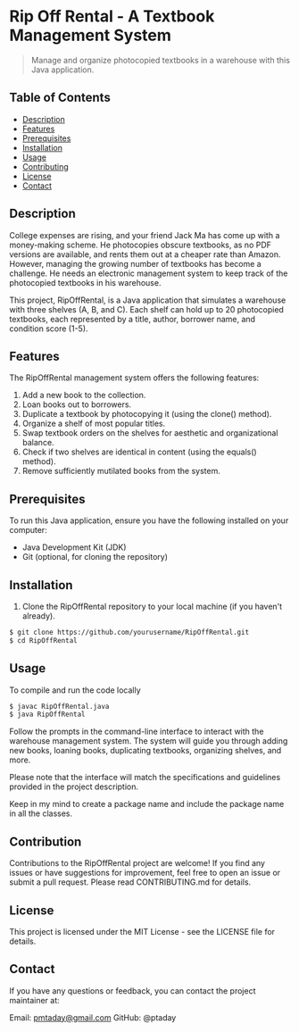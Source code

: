 
# Rip Off Rental - A Textbook Management System

> Manage and organize photocopied textbooks in a warehouse with this Java application.

## Table of Contents

- [Description](#description)
- [Features](#features)
- [Prerequisites](#prerequisites)
- [Installation](#installation)
- [Usage](#usage)
- [Contributing](#contributing)
- [License](#license)
- [Contact](#contact)

## Description

College expenses are rising, and your friend Jack Ma has come up with a money-making scheme. He photocopies obscure textbooks, as no PDF versions are available, and rents them out at a cheaper rate than Amazon. However, managing the growing number of textbooks has become a challenge. He needs an electronic management system to keep track of the photocopied textbooks in his warehouse.

This project, RipOffRental, is a Java application that simulates a warehouse with three shelves (A, B, and C). Each shelf can hold up to 20 photocopied textbooks, each represented by a title, author, borrower name, and condition score (1-5).

## Features

The RipOffRental management system offers the following features:

1. Add a new book to the collection.
2. Loan books out to borrowers.
3. Duplicate a textbook by photocopying it (using the clone() method).
4. Organize a shelf of most popular titles.
5. Swap textbook orders on the shelves for aesthetic and organizational balance.
6. Check if two shelves are identical in content (using the equals() method).
7. Remove sufficiently mutilated books from the system.

## Prerequisites

To run this Java application, ensure you have the following installed on your computer:

- Java Development Kit (JDK)
- Git (optional, for cloning the repository)

## Installation

1. Clone the RipOffRental repository to your local machine (if you haven't already).

```bash
$ git clone https://github.com/yourusername/RipOffRental.git
$ cd RipOffRental

```
## Usage
 
 To compile and run the code locally

```bash
$ javac RipOffRental.java 
$ java RipOffRental
```
Follow the prompts in the command-line interface to interact with the warehouse management system. The system will guide you through adding new books, loaning books, duplicating textbooks, organizing shelves, and more.

Please note that the interface will match the specifications and guidelines provided in the project description.

Keep in my mind to create a package name and include the package name in all the classes.

## Contribution

Contributions to the RipOffRental project are welcome! If you find any issues or have suggestions for improvement, feel free to open an issue or submit a pull request. Please read CONTRIBUTING.md for details.

## License
This project is licensed under the MIT License - see the LICENSE file for details.

## Contact
If you have any questions or feedback, you can contact the project maintainer at:

Email: pmtaday@gmail.com
GitHub: @ptaday

